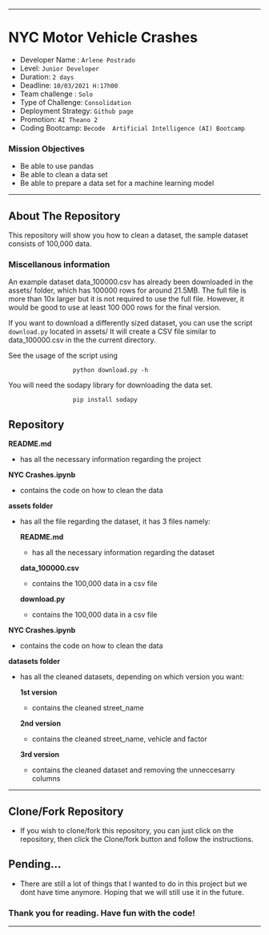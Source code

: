 ______________________________________________________________________________________________________________________________________________________
# NYC Motor Vehicle Crashes

- Developer Name : `Arlene Postrado`
- Level: `Junior Developer`
- Duration: `2 days`
- Deadline: `10/03/2021 H:17h00`
- Team challenge : `Solo`
- Type of Challenge: `Consolidation`
- Deployment Strategy: `Github page`
- Promotion: `AI Theano 2`
- Coding Bootcamp: `Becode  Artificial Intelligence (AI) Bootcamp`


### Mission Objectives
- Be able to use pandas
- Be able to clean a data set
- Be able to prepare a data set for a machine learning model

______________________________________________________________________________________________________________________________________________________

## About The Repository
This repository will show you how to clean a dataset, the sample dataset consists of 100,000 data. 

### Miscellanous information

An example dataset data_100000.csv has already been downloaded in the assets/ folder, which has 100000 rows for around 21.5MB. The full file is more than 10x larger but it is not required to use the full file. However, it would be good to use at least 100 000 rows for the final version. 

If you want to download a differently sized dataset, you can use the script `download.py` located in assets/ It will create a CSV file similar to data_100000.csv in the the  current directory.

See the usage of the script using

                      python download.py -h
                      
You will need the sodapy library for downloading the data set.

                      pip install sodapy

## Repository

**README.md**
  - has all the necessary information regarding the project

**NYC Crashes.ipynb**
  - contains the code on how to clean the data


**assets folder**
  - has all the file regarding the dataset, it has 3 files namely:
   
    **README.md**
      - has all the necessary information regarding the dataset

    **data_100000.csv**
      - contains the 100,000 data in a csv file

    **download.py**
      - contains the 100,000 data in a csv file


**NYC Crashes.ipynb**
  - contains the code on how to clean the data


**datasets folder**
  - has all the cleaned datasets, depending on which version you want:
   
    **1st version**
      - contains the cleaned street_name

    **2nd version**
      - contains the cleaned street_name, vehicle and factor  

    **3rd version**
      - contains the cleaned dataset and removing the unneccesarry columns


______________________________________________________________________________________________________________________________________________________

## Clone/Fork Repository
  - If you wish to clone/fork this repository, you can just click on the repository, then click the Clone/fork button and follow the instructions.

## Pending...
  - There are still a lot of things that I wanted to do in this project but we dont have time anymore. Hoping that we will still use it in the future.

  
### Thank you for reading. Have fun with the code!
__________________________________________________________________________________________________________________________________________________




